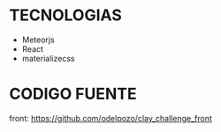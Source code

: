 # TECNOLOGIAS

- Meteorjs
- React
- materializecss

# CODIGO FUENTE

front: https://github.com/odelpozo/clay_challenge_front
